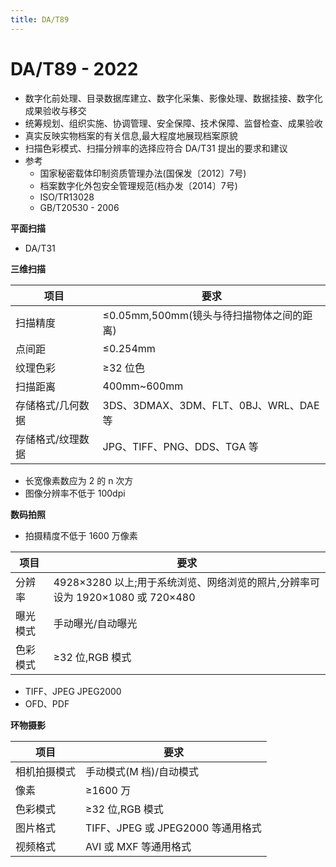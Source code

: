 ```yaml
---
title: DA/T89
---
```


# DA/T89 - 2022


- 数字化前处理、目录数据库建立、数字化采集、影像处理、数据挂接、数字化成果验收与移交
- 统筹规划、组织实施、协调管理、安全保障、技术保障、监督检查、成果验收
- 真实反映实物档案的有关信息,最大程度地展现档案原貌
- 扫描色彩模式、扫描分辨率的选择应符合 DA/T31 提出的要求和建议
- 参考
  - 国家秘密载体印制资质管理办法(国保发〔2012〕7号)
  - 档案数字化外包安全管理规范(档办发〔2014〕7号)
  - ISO/TR13028
  - GB/T20530 - 2006

**平面扫描**

- DA/T31

**三维扫描**

| 项目              | 要求                                      |
| ----------------- | ----------------------------------------- |
| 扫描精度          | ≤0.05mm,500mm(镜头与待扫描物体之间的距离) |
| 点间距            | ≤0.254mm                                  |
| 纹理色彩          | ≥32 位色                                  |
| 扫描距离          | 400mm~600mm                               |
| 存储格式/几何数据 | 3DS、3DMAX、3DM、FLT、0BJ、WRL、DAE 等    |
| 存储格式/纹理数据 | JPG、TIFF、PNG、DDS、TGA 等               |

- 长宽像素数应为 2 的 n 次方
- 图像分辨率不低于 100dpi

**数码拍照**

- 拍摄精度不低于 1600 万像素

| 项目     | 要求                                                                          |
| -------- | ----------------------------------------------------------------------------- |
| 分辨率   | 4928×3280 以上;用于系统浏览、网络浏览的照片,分辨率可设为 1920×1080 或 720×480 |
| 曝光模式 | 手动曝光/自动曝光                                                             |
| 色彩模式 | ≥32 位,RGB 模式                                                               |

- TIFF、JPEG JPEG2000
- OFD、PDF

**环物摄影**

| 项目         | 要求                              |
| ------------ | --------------------------------- |
| 相机拍摄模式 | 手动模式(M 档)/自动模式           |
| 像素         | ≥1600 万                          |
| 色彩模式     | ≥32 位,RGB 模式                   |
| 图片格式     | TIFF、JPEG 或 JPEG2000 等通用格式 |
| 视频格式     | AVI 或 MXF 等通用格式             |
